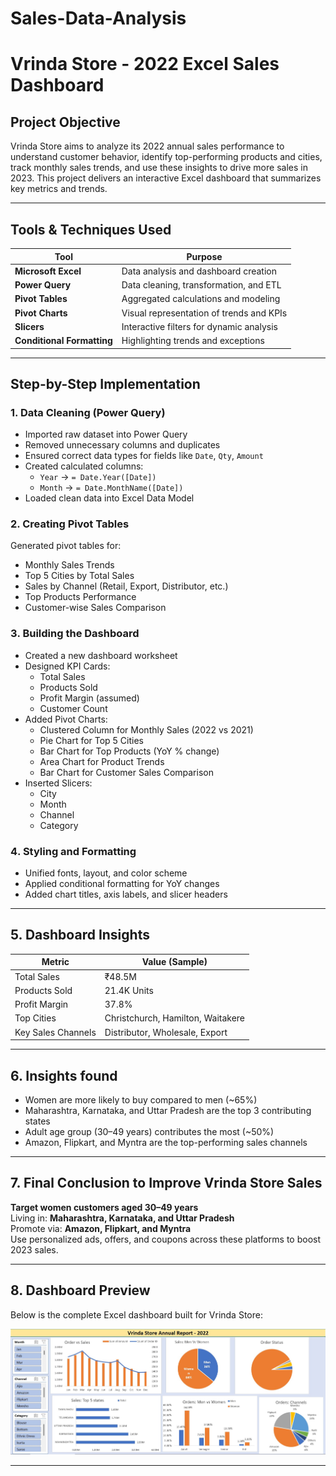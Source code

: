 # Sales-Data-Analysis
#  Vrinda Store - 2022 Excel Sales Dashboard

##  Project Objective

Vrinda Store aims to analyze its 2022 annual sales performance to understand customer behavior, identify top-performing products and cities, track monthly sales trends, and use these insights to drive more sales in 2023. This project delivers an interactive Excel dashboard that summarizes key metrics and trends.

---

##  Tools & Techniques Used

| Tool             | Purpose                                           |
|------------------|---------------------------------------------------|
| **Microsoft Excel** | Data analysis and dashboard creation              |
| **Power Query**     | Data cleaning, transformation, and ETL           |
| **Pivot Tables**    | Aggregated calculations and modeling             |
| **Pivot Charts**    | Visual representation of trends and KPIs         |
| **Slicers**         | Interactive filters for dynamic analysis         |
| **Conditional Formatting** | Highlighting trends and exceptions         |

---

##  Step-by-Step Implementation

### 1️. Data Cleaning (Power Query)
- Imported raw dataset into Power Query
- Removed unnecessary columns and duplicates
- Ensured correct data types for fields like `Date`, `Qty`, `Amount`
- Created calculated columns:
  - `Year` → `= Date.Year([Date])`
  - `Month` → `= Date.MonthName([Date])`
- Loaded clean data into Excel Data Model

### 2️. Creating Pivot Tables
Generated pivot tables for:
- Monthly Sales Trends
- Top 5 Cities by Total Sales
- Sales by Channel (Retail, Export, Distributor, etc.)
- Top Products Performance
- Customer-wise Sales Comparison

### 3️. Building the Dashboard
- Created a new dashboard worksheet
- Designed KPI Cards:
  -  Total Sales
  -  Products Sold
  -  Profit Margin (assumed)
  -  Customer Count
- Added Pivot Charts:
  - Clustered Column for Monthly Sales (2022 vs 2021)
  - Pie Chart for Top 5 Cities
  - Bar Chart for Top Products (YoY % change)
  - Area Chart for Product Trends
  - Bar Chart for Customer Sales Comparison
- Inserted Slicers:
  - City
  - Month
  - Channel
  - Category

### 4️. Styling and Formatting
- Unified fonts, layout, and color scheme
- Applied conditional formatting for YoY changes
- Added chart titles, axis labels, and slicer headers

---

## 5. Dashboard Insights

| Metric              | Value (Sample)       |
|---------------------|----------------------|
| Total Sales         | ₹48.5M               |
| Products Sold       | 21.4K Units          |
| Profit Margin       | 37.8%                |
| Top Cities          | Christchurch, Hamilton, Waitakere |
| Key Sales Channels  | Distributor, Wholesale, Export   |

---

## 6. Insights found

-  Women are more likely to buy compared to men (~65%)
-  Maharashtra, Karnataka, and Uttar Pradesh are the top 3 contributing states
-  Adult age group (30–49 years) contributes the most (~50%)
-  Amazon, Flipkart, and Myntra are the top-performing sales channels

---

## 7. Final Conclusion to Improve Vrinda Store Sales

 **Target women customers aged 30–49 years**  
 Living in: **Maharashtra, Karnataka, and Uttar Pradesh**  
 Promote via: **Amazon, Flipkart, and Myntra**  
 Use personalized ads, offers, and coupons across these platforms to boost 2023 sales.

---

## 8. Dashboard Preview

Below is the complete Excel dashboard built for Vrinda Store:

![Dashboard Preview](https://github.com/Rudranee-1/Sales-Data-Analysis/blob/main/Final%20Report.jpg?raw=true)




---




